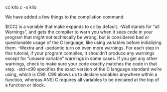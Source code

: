 cc kilo.c -o kilo

We have added a few things to the compilation command:

$(CC) is a variable that make expands to cc by default.
-Wall stands for “all Warnings”, and gets the compiler to warn you when it sees code in your program that might not technically be wrong, but is considered bad or questionable usage of the C language, like using variables before initializing them.
-Wextra and -pedantic turn on even more warnings. For each step in this tutorial, if your program compiles, it shouldn’t produce any warnings except for “unused variable” warnings in some cases. If you get any other warnings, check to make sure your code exactly matches the code in that step.
-std=c99 specifies the exact version of the C language standard we’re using, which is C99. C99 allows us to declare variables anywhere within a function, whereas ANSI C requires all variables to be declared at the top of a function or block.